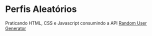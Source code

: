 # Perfis Aleatórios

Praticando HTML, CSS e Javascript consumindo a API [Random User Generator](https://randomuser.me/)

